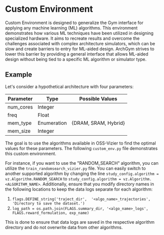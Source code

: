 # Custom Environment

Custom Environment is designed to generalize the Gym interface for applying any machine learning (ML) algorithms. This environment demonstrates how various ML techniques have been utilized in designing specialized hardware. It aims to recreate results and overcome the challenges associated with complex architecture simulators, which can be slow and create barriers to entry for ML-aided design. ArchGym strives to lower this barrier by providing a general interface that allows ML-aided design without being tied to a specific ML algorithm or simulator type.

## Example

Let's consider a hypothetical architecture with four parameters:

| Parameter   | Type            | Possible Values        |
|-------------|-----------------|------------------------|
| num_cores   | Integer         |                        |
| freq        | Float           |                        |
| mem_type    | Enumeration     | {DRAM, SRAM, Hybrid}   |
| mem_size    | Integer         |                        |

The goal is to use the algorithms available in OSS-Vizier to find the optimal values for these parameters. The following `custom_env.py` file demonstrates this custom environment.

For instance, if you want to use the "RANDOM_SEARCH" algorithm, you can utilize the `train_randomsearch_vizier.py` file. You can easily switch to another supported algorithm by changing the line `study_config.algorithm = vz.Algorithm.RANDOM_SEARCH` to `study_config.algorithm = vz.Algorithm.<ALGORITHM_NAME>`. Additionally, ensure that you modify directory names in the following locations to keep the data logs separate for each algorithm:

1. `flags.DEFINE_string('traject_dir',  '<algo_name>_trajectories',  'Directory to save the dataset.')`
2. `log_path = os.path.join(FLAGS.summary_dir, '<algo_name>_logs', FLAGS.reward_formulation, exp_name)`

This is done to ensure that data logs are saved in the respective algorithm directory and do not overwrite data from other algorithms.
